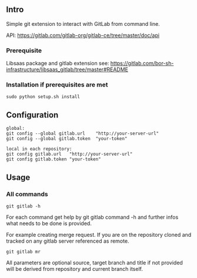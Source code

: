 ## Intro

Simple git extension to interact with GitLab from command line.

API: https://gitlab.com/gitlab-org/gitlab-ce/tree/master/doc/api

### Prerequisite

Libsaas package and gitlab extension see:
https://gitlab.com/bor-sh-infrastructure/libsaas_gitlab/tree/master#README

### Installation if prerequisites are met

~~~
sudo python setup.sh install
~~~

## Configuration

~~~
global:
git config --global gitlab.url    "http://your-server-url"
git config --global gitlab.token  "your-token"

local in each repository:
git config gitlab.url   "http://your-server-url"
git config gitlab.token "your-token"
~~~

## Usage

### All commands

~~~
git gitlab -h
~~~

For each command get help by git gitlab command -h
and further infos what needs to be done is provided.

For example creating merge request.
If you are on the repository cloned and tracked on any gitlab server
referenced as remote.

~~~
git gitlab mr
~~~

All parameters are optional source, target branch and title 
if not provided will be derived from repository and current 
branch itself.

